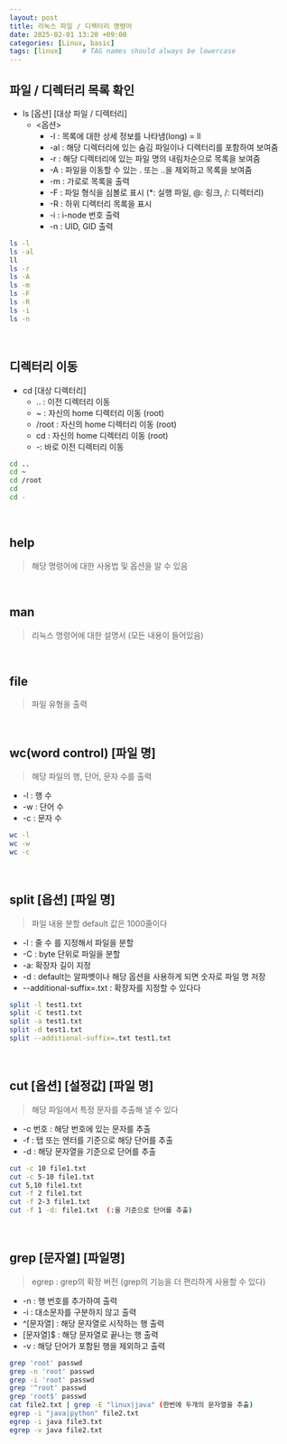 ```yaml
---
layout: post
title: 리눅스 파일 / 디렉터리 명령어
date: 2025-02-01 13:20 +09:00
categories: [Linux, basic]
tags: [linux]     # TAG names should always be lowercase
---
```


## 파일 / 디렉터리 목록 확인
- ls [옵션] [대상 파일 / 디렉터리]
  - <옵션>
    - -l : 목록에 대한 상세 정보를 나타냄(long) = ll
    - -al : 해당 디렉터리에 있는 숨김 파일이나 디렉터리를 포함하여 보여줌 
    - -r : 해당 디렉터리에 있는 파일 명의 내림차순으로 목록을 보여줌
    - -A : 파일을 이동할 수 있는 . 또는 ..을 제외하고 목록을 보여줌
    - -m : 가로로 목록을 출력
    - -F : 파일 형식을 심볼로 표시 (*: 실행 파일, @: 링크, /: 디렉터리)
    - -R : 하위 디렉터리 목록을 표시
    - -i : i-node 번호 출력
    - -n : UID, GID 출력
```bash
ls -l 
ls -al
ll
ls -r
ls -A
ls -m
ls -F
ls -R
ls -i
ls -n
```

<br>

## 디렉터리 이동
- cd [대상 디렉터리]
  - .. : 이전 디렉터리 이동
  - ~ : 자신의 home 디렉터리 이동 (root)
  - /root : 자신의 home 디렉터리 이동 (root)
  - cd : 자신의 home 디렉터리 이동 (root)
  - -: 바로 이전 디렉터리 이동
```bash
cd ..
cd ~
cd /root
cd
cd -
```

<br>

## help
> 해당 명령어에 대한 사용법 및 옵션을 알 수 있음

<br>

## man
> 리눅스 명령어에 대한 설명서 (모든 내용이 들어있음)

<br>

## file
>파일 유형을 출력

<br>

## wc(word control) [파일 명]
>해당 파일의 행, 단어, 문자 수를 출력

- -l : 행 수
- -w : 단어 수
- -c : 문자 수
```bash
wc -l
wc -w
wc -c
```

<br>

## split [옵션] [파일 명]
> 파일 내용 분할
> default 값은 1000줄이다

- -l : 줄 수 를 지정해서 파일을 분할
- -C : byte 단위로 파일을 분할
- -a: 확장자 길이 지정
- -d : default는 알파벳이나 해당 옵션을 사용하게 되면 숫자로 파일 명 저장
- --additional-suffix=.txt : 확장자를 지정할 수 있다다
``` bash
split -l test1.txt
split -C test1.txt
split -a test1.txt
split -d test1.txt
split --additional-suffix=.txt test1.txt
```

<br>

## cut [옵션] [설정값] [파일 명]
> 해당 파일에서 특정 문자를 추출해 낼 수 있다
- -c 번호 : 해당 번호에 있는 문자를 추출
- -f : 탭 또는 엔터를 기준으로 해당 단어를 추출
- -d : 해당 문자열을 기준으로 단어를 추출
```bash
cut -c 10 file1.txt
cut -c 5-10 file1.txt
cut 5,10 file1.txt
cut -f 2 file1.txt
cut -f 2-3 file1.txt
cut -f 1 -d: file1.txt  (:을 기준으로 단어를 추출)
```

<br>

## grep [문자열] [파일명]
> egrep : grep의 확장 버전 (grep의 기능을 더 편리하게 사용할 수 있다)

- -n : 행 번호를 추가하여 출력
- -i : 대소문자를 구분하지 않고 출력
- ^[문자열] : 해당 문자열로 시작하는 행 출력
- [문자열]$ : 해당 문자열로 끝나는 행 출력
- -v : 해당 단어가 포함된 행을 제외하고 출력
```bash
grep 'root' passwd
grep -n 'root' passwd
grep -i 'root' passwd
grep '^root' passwd
grep 'root$' passwd
cat file2.txt | grep -E "linux|java" (한번에 두개의 문자열을 추출)
egrep -i "java|python" file2.txt
egrep -i java file3.txt
egrep -v java file2.txt
```